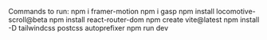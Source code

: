 Commands to run:
 npm i framer-motion
 npm i gasp
 npm install locomotive-scroll@beta
 npm install react-router-dom
 npm create vite@latest
 npm install -D tailwindcss postcss autoprefixer
 npm run dev

